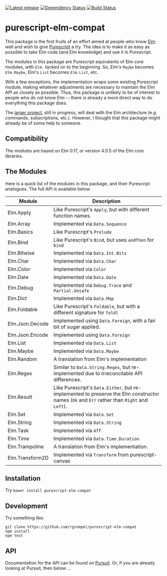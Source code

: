 [![Latest release](http://img.shields.io/bower/v/purescript-elm-compat.svg)](https://github.com/rgrempel/purescript-elm-compat/releases)
[![Dependency Status](https://www.versioneye.com/user/projects/5701e80bfcd19a00415afff5/badge.svg?style=flat)](https://www.versioneye.com/user/projects/5701e80bfcd19a00415afff5)
[![Build Status](https://travis-ci.org/rgrempel/purescript-elm-compat.svg?branch=master)](https://travis-ci.org/rgrempel/purescript-elm-compat)

# purescript-elm-compat

This package is the first fruits of an effort aimed at people who know
[Elm](http://elm-lang.org) well and wish to give
[Purescript](http://purescript.org) a try. The idea is to make it as easy
as possible to take Elm code (and Elm knowledge) and use it in Purescript.

The modules in this package are Purescript equivalents of Elm core modules,
with `Elm.` tacked on to the beginning. So, Elm's `Maybe` becomes
`Elm.Maybe`, Elm's `List` becomes `Elm.List`, etc.

With a few exceptions, the implementation wraps some existing
Purescript module, making whatever adjustments are necessary to maintain
the Elm API as closely as possible. Thus, this package is unlikely to
be of interest to people who do not know Elm -- there is already a
more direct way to do everything this package does.

The [larger project](https://github.com/rgrempel/purescript-elm), still
in progress, will deal with the Elm architecture (e.g. commands, subscriptions, etc.).
However, I thought that this package might already be of some help
to someone.

## Compatibility

The modules are based on Elm 0.17, or version 4.0.5 of the Elm core libraries.

## The Modules

Here is a quick list of the modules in this package, and their Purescript analogues.
The full API is available below.

| Module | Description |
| ------ | ----------- |
| Elm.Apply       | Like Purescript's `Apply`, but with different function names. |
| Elm.Array       | Implemented via `Data.Sequence`|
| Elm.Basics      | Like Purescript's `Prelude`|
| Elm.Bind        | Like Purescript's `Bind`, but uses `andThen` for `bind` |
| Elm.Bitwise     | Implemented via `Data.Int.Bits` |
| Elm.Char        | Implemented via `Data.Char` |
| Elm.Color       | Implemented via `Color` |
| Elm.Date        | Implemented via `Data.Date` |
| Elm.Debug       | Implemented via `Debug.Trace` and `Partial.Unsafe` |
| Elm.Dict        | Implemented via `Data.Map` |
| Elm.Foldable    | Like Purescript's `Foldable`, but with a different signature for `foldl` |
| Elm.Json.Decode | Implemented using `Data.Foreign`, with a fair bit of sugar applied. |
| Elm.Json.Encode | Implemented using `Data.Foreign` |
| Elm.List        | Implemented via `Data.List` |
| Elm.Maybe       | Implemented via `Data.Maybe` |
| Elm.Random      | A translation from Elm's implementation |
| Elm.Regex       | Similar to `Data.String.Regex`, but re-implemented due to irreconcilable API differences. |
| Elm.Result      | Like Purescript's `Data.Either`, but re-implemented to preserve the Elm constructor names (`Ok` and `Err` rather than `Right` and `Left`). |
| Elm.Set         | Implemented via `Data.Set` |
| Elm.String      | Implemented via `Data.String` |
| Elm.Task        | Implemented via `Aff` |
| Elm.Time        | Implemented via `Data.Time.Duration` |
| Elm.Trampoline  | A translation from Elm's implementation. |
| Elm.Transform2D | Implemented via `Transform` from purescript-canvas |

## Installation

Try `bower install purescript-elm-compat`

## Development

Try something like:

    git clone https://github.com/rgrempel/purescript-elm-compat
    npm install
    npm test

## API

Documentation for the API can be found on
[Pursuit](https://pursuit.purescript.org/packages/purescript-elm-compat).
Or, if you are already looking at Pursuit, then below ...

